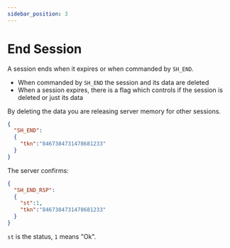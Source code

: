 ```yaml
---
sidebar_position: 3
---
```


# End Session
A session ends when it expires or when commanded by `SH_END`.

- When commanded by `SH_END` the session and its data are deleted
- When a session expires, there is a flag which controls if the session is deleted or just its data


By deleting the data you are releasing server memory for other sessions.


```json title="End Session"
{
  "SH_END":
  {
    "tkn":"8467384731478681233"
  }
}
```

The server confirms:

```json title="End Session"
{
  "SH_END_RSP":
  {
    "st":1,
    "tkn":"8467384731478681233"
  }
}
```

`st` is the status, `1` means "Ok".
